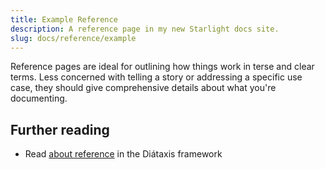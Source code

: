 ```yaml
---
title: Example Reference
description: A reference page in my new Starlight docs site.
slug: docs/reference/example
---
```


Reference pages are ideal for outlining how things work in terse and clear terms.
Less concerned with telling a story or addressing a specific use case, they should give comprehensive details about what you're documenting.

## Further reading

* Read [about reference](https://diataxis.fr/reference/) in the Diátaxis framework

